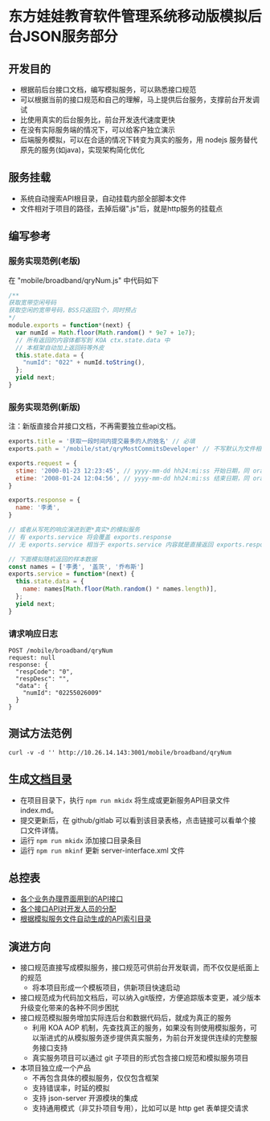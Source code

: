 东方娃娃教育软件管理系统移动版模拟后台JSON服务部分
==========================================

开发目的
-------
* 根据前后台接口文档，编写模拟服务，可以熟悉接口规范
* 可以根据当前的接口规范和自己的理解，马上提供后台服务，支撑前台开发调试
* 比使用真实的后台服务比，前台开发迭代速度更快
* 在没有实际服务端的情况下，可以给客户独立演示
* 后端服务模拟，可以在合适的情况下转变为真实的服务，用 nodejs 服务替代原先的服务(如java)，实现架构简化优化

服务挂载
-----------
* 系统自动搜索API根目录，自动挂载内部全部脚本文件
* 文件相对于项目的路径，去掉后缀".js"后，就是http服务的挂载点

编写参考
-----------

### 服务实现范例(老版)

在 "mobile/broadband/qryNum.js" 中代码如下
```javascript
/**
获取宽带空闲号码
获取空闲的宽带号码，BSS只返回1个，同时预占
*/
module.exports = function*(next) {
  var numId = Math.floor(Math.random() * 9e7 + 1e7);
  // 所有返回的内容体都写到 KOA ctx.state.data 中
  // 本框架自动加上返回码等外皮
  this.state.data = {
    "numId": "022" + numId.toString(),
  };
  yield next;
}
```

### 服务实现范例(新版)

注：新版直接合并接口文档，不再需要独立些api文档。

```javascript
exports.title = '获取一段时间内提交最多的人的姓名' // 必填
exports.path = '/mobile/stat/qryMostCommitsDeveloper' // 不写默认为文件相对路径去掉末尾的 '.js'

exports.request = {
  stime: '2000-01-23 12:23:45', // yyyy-mm-dd hh24:mi:ss 开始日期，同 oracle 常用时间格式
  etime: '2008-01-24 12:04:56', // yyyy-mm-dd hh24:mi:ss 结束日期，同 oracle 常用时间格式
}

exports.response = {
  name: '李勇',
}

// 或者从写死的响应演进到更*真实*的模拟服务
// 有 exports.service 将会覆盖 exports.response
// 无 exports.service 相当于 exports.service 内容就是直接返回 exports.response 数据

// 下面模拟随机返回的样本数据
const names = ['李勇', '盖茨', '乔布斯']
exports.service = function*(next) {
  this.state.data = {
    name: names[Math.floor(Math.random() * names.length)],
  };
  yield next;
}
```

### 请求响应日志

```
POST /mobile/broadband/qryNum
request: null
response: {
  "respCode": "0",
  "respDesc": "",
  "data": {
    "numId": "02255026009"
  }
}
```

测试方法范例
----------
```shell
curl -v -d '' http://10.26.14.143:3001/mobile/broadband/qryNum
```

生成[文档目录](index.md)
----------------------

* 在项目目录下，执行 `npm run mkidx` 将生成或更新服务API目录文件 index.md。
* 提交更新后，在 github/gitlab 可以看到该目录表格，点击链接可以看单个接口文件详情。
* 运行 `npm run mkidx` 添加接口目录条目
* 运行 `npm run mkinf` 更新 server-interface.xml 文件

总控表
-----------
* [各个业务办理界面用到的API接口](business2api.md)
* [各个接口API对开发人员的分配](api2developer.md)
* [根据模拟服务文件自动生成的API索引目录](index.md)

演进方向
--------
* 接口规范直接写成模拟服务，接口规范可供前台开发联调，而不仅仅是纸面上的规范
  - 将本项目形成一个模板项目，供新项目快速启动
* 接口规范成为代码加文档后，可以纳入git版控，方便追踪版本变更，减少版本升级变化带来的各种不同步困扰
* 接口规范模拟服务增加实际连后台和数据代码后，就成为真正的服务
  - 利用 KOA AOP 机制，先查找真正的服务，如果没有则使用模拟服务，可以渐进式的从模拟服务逐步提供真实服务，为前台开发提供连续的完整服务接口支持
  - 真实服务项目可以通过 git 子项目的形式包含接口规范和模拟服务项目
* 本项目独立成一个产品
  - 不再包含具体的模拟服务，仅仅包含框架
  - 支持错误率，时延的模拟
  - 支持 json-server 开源模块的集成
  - 支持通用模式（非艾扑项目专用），比如可以是 http get 表单提交请求
